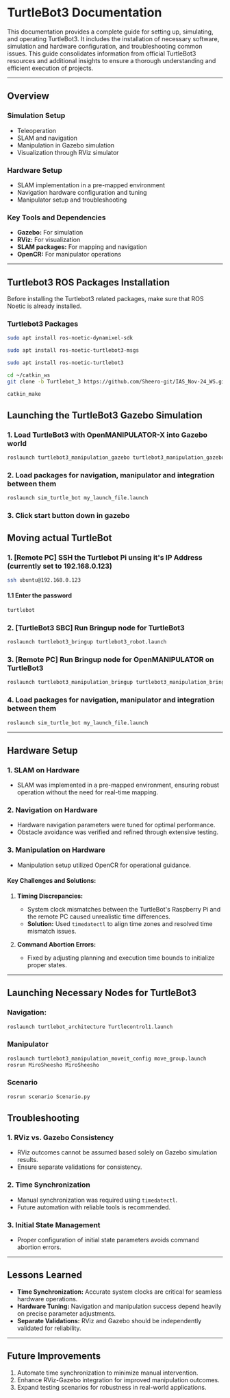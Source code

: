 
# TurtleBot3 Documentation

This documentation provides a complete guide for setting up, simulating, and operating TurtleBot3. It includes the installation of necessary software, simulation and hardware configuration, and troubleshooting common issues. This guide consolidates information from official TurtleBot3 resources and additional insights to ensure a thorough understanding and efficient execution of projects.

---

## Overview

### Simulation Setup
- Teleoperation
- SLAM and navigation
- Manipulation in Gazebo simulation
- Visualization through RViz simulator

### Hardware Setup
- SLAM implementation in a pre-mapped environment
- Navigation hardware configuration and tuning
- Manipulator setup and troubleshooting

### Key Tools and Dependencies
- **Gazebo:** For simulation
- **RViz:** For visualization
- **SLAM packages:** For mapping and navigation
- **OpenCR:** For manipulator operations

---

## Turtlebot3 ROS Packages Installation

Before installing the Turtlebot3 related packages, make sure that ROS Noetic is already installed.

### Turtlebot3 Packages

```bash
sudo apt install ros-noetic-dynamixel-sdk
```

```bash
sudo apt install ros-noetic-turtlebot3-msgs
```

```bash
sudo apt install ros-noetic-turtlebot3
```

```bash
cd ~/catkin_ws
git clone -b Turtlebot_3 https://github.com/Sheero-git/IAS_Nov-24_WS.git
```

````bash
catkin_make
````

## Launching the TurtleBot3 Gazebo Simulation

### 1. Load TurtleBot3 with OpenMANIPULATOR-X into Gazebo world
```bash
roslaunch turtlebot3_manipulation_gazebo turtlebot3_manipulation_gazebo.launch
```

### 2. Load packages for navigation, manipulator and integration between them
```bash
roslaunch sim_turtle_bot my_launch_file.launch
```

### 3. Click start button down in gazebo


## Moving actual TurtleBot

### 1. [Remote PC] SSH the Turtlebot Pi unsing it's IP Address (currently set to 192.168.0.123)
```bash
ssh ubuntu@192.168.0.123
```
#### 1.1 Enter the password
```bash
turtlebot
```

### 2. [TurtleBot3 SBC] Run Bringup node for TurtleBot3
```bash
roslaunch turtlebot3_bringup turtlebot3_robot.launch
```

### 3. [Remote PC]  Run Bringup node for OpenMANIPULATOR on TurtleBot3
```bash
roslaunch turtlebot3_manipulation_bringup turtlebot3_manipulation_bringup.launch
```

### 4. Load packages for navigation, manipulator and integration between them
```bash
roslaunch sim_turtle_bot my_launch_file.launch
```

---

## Hardware Setup

### 1. SLAM on Hardware
- SLAM was implemented in a pre-mapped environment, ensuring robust operation without the need for real-time mapping.

### 2. Navigation on Hardware
- Hardware navigation parameters were tuned for optimal performance.
- Obstacle avoidance was verified and refined through extensive testing.

### 3. Manipulation on Hardware
- Manipulation setup utilized OpenCR for operational guidance.

#### Key Challenges and Solutions:
1. **Timing Discrepancies:**
   - System clock mismatches between the TurtleBot's Raspberry Pi and the remote PC caused unrealistic time differences.
   - **Solution:** Used `timedatectl` to align time zones and resolved time mismatch issues.

2. **Command Abortion Errors:**
   - Fixed by adjusting planning and execution time bounds to initialize proper states.

---

## Launching Necessary Nodes for TurtleBot3

### Navigation:
```bash
roslaunch turtlebot_architecture Turtlecontrol1.launch
```

### Manipulator

```bash
roslaunch turtlebot3_manipulation_moveit_config move_group.launch
rosrun MiroSheesho MiroSheesho
```

### Scenario

```bash
rosrun scenario Scenario.py
```

## Troubleshooting

### 1. RViz vs. Gazebo Consistency
- RViz outcomes cannot be assumed based solely on Gazebo simulation results.
- Ensure separate validations for consistency.

### 2. Time Synchronization
- Manual synchronization was required using `timedatectl`.
- Future automation with reliable tools is recommended.

### 3. Initial State Management
- Proper configuration of initial state parameters avoids command abortion errors.

---

## Lessons Learned

- **Time Synchronization:** Accurate system clocks are critical for seamless hardware operations.
- **Hardware Tuning:** Navigation and manipulation success depend heavily on precise parameter adjustments.
- **Separate Validations:** RViz and Gazebo should be independently validated for reliability.

---

## Future Improvements

1. Automate time synchronization to minimize manual intervention.
2. Enhance RViz-Gazebo integration for improved manipulation outcomes.
3. Expand testing scenarios for robustness in real-world applications.
